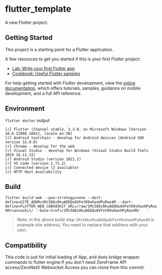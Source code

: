 # flutter_template

A new Flutter project.

## Getting Started

This project is a starting point for a Flutter application.

A few resources to get you started if this is your first Flutter project:

- [Lab: Write your first Flutter app](https://docs.flutter.dev/get-started/codelab)
- [Cookbook: Useful Flutter samples](https://docs.flutter.dev/cookbook)

For help getting started with Flutter development, view the
[online documentation](https://docs.flutter.dev/), which offers tutorials,
samples, guidance on mobile development, and a full API reference.

## Environment

`flutter doctor`  output
```
[√] Flutter (Channel stable, 3.3.0, on Microsoft Windows [Version 10.0.22000.1042], locale en-IN)
[√] Android toolchain - develop for Android devices (Android SDK version 31.0.0)
[√] Chrome - develop for the web
[√] Visual Studio - develop for Windows (Visual Studio Build Tools 2019 16.11.15)
[√] Android Studio (version 2021.2)
[√] VS Code (version 1.71.2)
[√] Connected device (3 available)
[√] HTTP Host Availability
```

## Build

```flutter build web --pwa-strategy=none --dart-define=SITE_ADDR=1Mc588z8kuAEDQu8VFetR9vKaxHPyRax4M --dart-define=FLUTTER_WEB_CANVASKIT_URL=/raw/1Mc588z8kuAEDQu8VFetR9vKaxHPyRax4M/canvaskit/ --base-href=/1Mc588z8kuAEDQu8VFetR9vKaxHPyRax4M/```

> Note: In the above build step `1Mc588z8kuAEDQu8VFetR9vKaxHPyRax4M` is example site address, You need to replace that address with your own.

## Compatibility

This code is just for initial loading of App, and does bridge wrapper commands to flutter engine
If you don't need ZeroFrame API access/ZeroNetX Websocket Access you can clone from this commit.